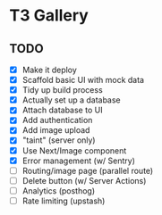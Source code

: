 # T3 Gallery

## TODO

- [x] Make it deploy
- [x] Scaffold basic UI with mock data
- [x] Tidy up build process
- [x] Actually set up a database
- [x] Attach database to UI
- [x] Add authentication
- [x] Add image upload
- [x] "taint" (server only)
- [x] Use Next/Image component
- [x] Error management (w/ Sentry)
- [ ] Routing/image page (parallel route)
- [ ] Delete button (w/ Server Actions)
- [ ] Analytics (posthog)
- [ ] Rate limiting (upstash)